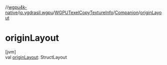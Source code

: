 //[wgpu4k-native](../../../../index.md)/[io.ygdrasil.wgpu](../../index.md)/[WGPUTexelCopyTextureInfo](../index.md)/[Companion](index.md)/[originLayout](origin-layout.md)

# originLayout

[jvm]\
val [originLayout](origin-layout.md): StructLayout